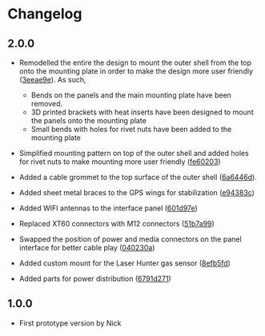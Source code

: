 # Changelog

## 2.0.0
- Remodelled the entire the design to mount the outer shell from the top onto the mounting plate in order to make the design more user friendly  ([3eeae9e](https://bitbucket.org/mechatronica/spot_backpack_solidworks/commits/3eeae9e6f47fc8eeaf649caf8c29a7dcfb9d9c35)). As such, 
  - Bends on the panels and the main mounting plate have been removed.
  - 3D printed brackets with heat inserts have been designed to mount the panels onto the mounting plate
  - Small bends with holes for rivet nuts have been added to the mounting plate   

- Simplified mounting pattern on top of the outer shell and added holes for rivet nuts to make mounting more user friendly ([fe60203](https://bitbucket.org/mechatronica/spot_backpack_solidworks/commits/fe60203d0274cf739ea90903a169a5b9301ffd78))
- Added a cable grommet to the top surface of the outer shell ([6a6446d](https://bitbucket.org/mechatronica/spot_backpack_solidworks/commits/6a6446d8979a3c5f4b93c1ad01e0d0d9e5f19776)).
  
- Added sheet metal braces to the GPS wings for stabilization ([e94383c](https://bitbucket.org/mechatronica/spot_backpack_solidworks/commits/e94383c8e6387649d68dbd3f8abbb9a33744cb98))
  
- Added WIFI antennas to the interface panel ([601d97e](https://bitbucket.org/mechatronica/spot_backpack_solidworks/commits/601d97e88329103c8f7d565971a02f4380a72ad3))
- Replaced XT60 connectors with M12 connectors  ([51b7a99](https://bitbucket.org/mechatronica/spot_backpack_solidworks/commits/51b7a990323560c0e3afbd74ee49b0ab395803ef))
- Swapped the position of power and media connectors on the panel interface for better cable play  ([040230a](https://bitbucket.org/mechatronica/spot_backpack_solidworks/commits/040230ac4a912cc36fe93167a71b86654fed1b16))

- Added custom mount for the Laser Hunter gas sensor ([8efb5fd](https://bitbucket.org/mechatronica/spot_backpack_solidworks/commits/8efb5fd4669da9629c877e4b766b3391cef19bec))
- Added parts for power distribution ([6791d271](https://bitbucket.org/mechatronica/spot_backpack_solidworks/commits/6791d27167c6e91782f205b29e68b7315a9438c7))

## 1.0.0
- First prototype version by Nick